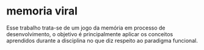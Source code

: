 # memoria viral
Esse trabalho trata-se de um jogo da memória em processo de desenvolvimento, o objetivo é principalmente aplicar os conceitos aprendidos durante a disciplina no que diz respeito ao paradigma funcional. 
